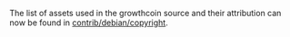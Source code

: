 The list of assets used in the growthcoin source and their attribution can now be found in [contrib/debian/copyright](../contrib/debian/copyright).
